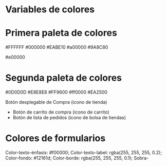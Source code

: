 # Variables de colores


# Primera paleta de colores
#FFFFFF
#000000
#EABE10
#a00000
#9A8C80

#e00000

# Segunda paleta de colores
#0D0D0D
#E8E8E8
#FF9600
#ff0000
#EA2500

Botón desplegable de Compra (icono de tienda)
- Botón de carrito de compra (icono de carrito)
- Botón de lista de pedidos (icono de bolsa de tiendas)



# Colores de formularios
Color-texto-énfasis: #f00000;
Color-texto-label: rgba(255, 255, 255, 0.2);
Color-fondo: #12161d;
Color-borde: rgba(255, 255, 255, 0.1);
Sobra-
